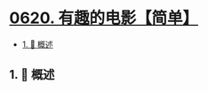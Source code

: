 # [0620. 有趣的电影【简单】](https://github.com/tnotesjs/TNotes.leetcode/tree/main/notes/0620.%20%E6%9C%89%E8%B6%A3%E7%9A%84%E7%94%B5%E5%BD%B1%E3%80%90%E7%AE%80%E5%8D%95%E3%80%91)

<!-- region:toc -->

- [1. 📝 概述](#1--概述)

<!-- endregion:toc -->

## 1. 📝 概述
